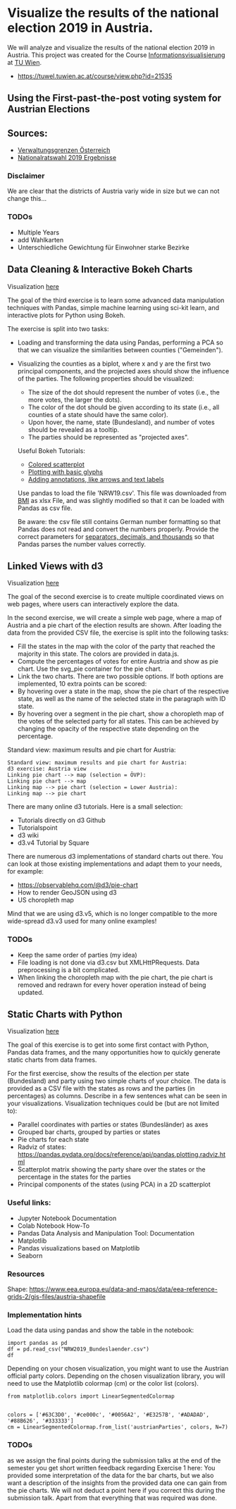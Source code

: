# Visualize the results of the national election 2019 in Austria.
We will analyze and visualize the results of the national election 2019 in Austria.
This project was created for the Course [Informationsvisualisierung](https://www.cg.tuwien.ac.at/courses/InfoVis/ue.html) at [TU Wien](https://www.tuwien.at).
* https://tuwel.tuwien.ac.at/course/view.php?id=21535

## Using the First-past-the-post voting system for Austrian Elections

## Sources:
* [Verwaltungsgrenzen Österreich](https://data.opendataportal.at/dataset/geojson-daten-osterreich/resource/1a8718bb-18b1-47e1-b6a5-2af5190e087e)
* [Nationalratswahl 2019 Ergebnisse](https://bmi.gv.at/412/Nationalratswahlen/Nationalratswahl_2019/)

### Disclaimer
We are clear that the districts of Austria variy wide in size but we can not change this...

### TODOs
* Multiple Years
* add Wahlkarten
* Unterschiedliche Gewichtung für Einwohner starke Bezirke

## Data Cleaning & Interactive Bokeh Charts
Visualization [here](https://ippon1.github.io/Visualize_of_Austrian_Election_Results/Data_Cleaning)


The goal of the third exercise is to learn some advanced data manipulation techniques with Pandas, simple machine learning using sci-kit learn, and interactive plots for Python using Bokeh.

The exercise is split into two tasks:

* Loading and transforming the data using Pandas, performing a PCA so that we can visualize the similarities between counties ("Gemeinden").
* Visualizing the counties as a biplot, where x and y are the first two principal components, and the projected axes should show the influence of the parties. The following properties should be visualized:
  * The size of the dot should represent the number of votes (i.e., the more votes, the larger the dots).
  * The color of the dot should be given according to its state (i.e., all counties of a state should have the same color).
  * Upon hover, the name, state (Bundesland), and number of votes should be revealed as a tooltip.
  * The parties should be represented as "projected axes".

  Useful Bokeh Tutorials:
  * [Colored scatterplot](https://docs.bokeh.org/en/latest/docs/gallery/color_scatter.html)
  * [Plotting with basic glyphs](https://docs.bokeh.org/en/latest/docs/user_guide/plotting.html)
  * [Adding annotations, like arrows and text labels](https://docs.bokeh.org/en/latest/docs/user_guide/annotations.html)

  Use pandas to load the file 'NRW19.csv'. This file was downloaded from [BMI](https://www.bmi.gv.at/412/Nationalratswahlen/Nationalratswahl_2019/) as xlsx File, and was slightly modified so that it can be loaded with Pandas as csv file.

  Be aware: the csv file still contains German number formatting so that Pandas does not read and convert the numbers properly. Provide the correct parameters for [separators, decimals, and thousands](https://pandas.pydata.org/pandas-docs/stable/reference/api/pandas.read_csv.html) so that Pandas parses the number values correctly.



## Linked Views with d3
Visualization [here](https://ippon1.github.io/Visualize_of_Austrian_Election_Results/Linked_Views_with_d3)

The goal of the second exercise is to create multiple coordinated views on web pages, where users can interactively explore the data.

In the second exercise, we will create a simple web page, where a map of Austria and a pie chart of the election results are shown. After loading the data from the provided CSV file, the exercise is split into the following tasks:

* Fill the states in the map with the color of the party that reached the majority in this state. The colors are provided in data.js.
* Compute the percentages of votes for entire Austria and show as pie chart. Use the svg_pie container for the pie chart.
* Link the two charts. There are two possible options. If both options are implemented, 10 extra points can be scored:
 * By hovering over a state in the map, show the pie chart of the respective state, as well as the name of the selected state in the paragraph with ID state.
* By hovering over a segment in the pie chart, show a choropleth map of the votes of the selected party for all states. This can be achieved by changing the opacity of the respective state depending on the percentage.

Standard view: maximum results and pie chart for Austria:

    Standard view: maximum results and pie chart for Austria:
    d3 exercise: Austria view
    Linking pie chart --> map (selection = ÖVP):
    Linking pie chart --> map
    Linking map --> pie chart (selection = Lower Austria):
    Linking map --> pie chart

There are many online d3 tutorials. Here is a small selection:
* Tutorials directly on d3 Github
* Tutorialspoint
* d3 wiki
* d3.v4 Tutorial by Square

There are numerous d3 implementations of standard charts out there. You can look at those existing implementations and adapt them to your needs, for example:

* https://observablehq.com/@d3/pie-chart
* How to render GeoJSON using d3
* US choropleth map

Mind that we are using d3.v5, which is no longer compatible to the more wide-spread d3.v3 used for many online examples!

### TODOs
* Keep the same order of parties (my idea)
* File loading is not done via d3.csv but XMLHttPRequests. Data preprocessing is a bit complicated.
* When linking the choropleth map with the pie chart, the pie chart is removed and redrawn for every hover operation instead of being updated.

## Static Charts with Python
Visualization [here](https://ippon1.github.io/Visualize_of_Austrian_Election_Results/Static_Charts_with_Python)

The goal of this exercise is to get into some first contact with Python, Pandas data frames, and the many opportunities how to quickly generate static charts from data frames.

For the first exercise, show the results of the election per state (Bundesland) and party using two simple charts of your choice. The data is provided as a CSV file with the states as rows and the parties (in percentages) as columns. Describe in a few sentences what can be seen in your visualizations. Visualization techniques could be (but are not limited to):

* Parallel coordinates with parties or states (Bundesländer) as axes
* Grouped bar charts, grouped by parties or states
* Pie charts for each state
* Radviz of states: https://pandas.pydata.org/docs/reference/api/pandas.plotting.radviz.html
* Scatterplot matrix showing the party share over the states or the percentage in the states for the parties
* Principal components of the states (using PCA) in a 2D scatterplot


### Useful links:

* Jupyter Notebook Documentation
* Colab Notebook How-To
* Pandas Data Analysis and Manipulation Tool: Documentation
* Matplotlib
* Pandas visualizations based on Matplotlib  
* Seaborn

### Resources
Shape: https://www.eea.europa.eu/data-and-maps/data/eea-reference-grids-2/gis-files/austria-shapefile


### Implementation hints

Load the data using pandas and show the table in the notebook:

    import pandas as pd
    df = pd.read_csv("NRW2019_Bundeslaender.csv")
    df

Depending on your chosen visualization, you might want to use the Austrian official party colors. Depending on the chosen visualization library, you will need to use the Matplotlib colormap (cm) or the color list (colors).

    from matplotlib.colors import LinearSegmentedColormap


    colors = ['#63C3D0', '#ce000c', '#0056A2', '#E3257B', '#ADADAD', '#88B626', '#333333']
    cm = LinearSegmentedColormap.from_list('austrianParties', colors, N=7)


### TODOs
as we assign the final points during the submission talks at the end of the semester you get short written feedback regarding Exercise 1 here:
You provided some interpretation of the data for the bar charts, but we also want a description of the insights from the provided data one can gain from the pie charts.
We will not deduct a point here if you correct this during the submission talk.
Apart from that everything that was required was done.
